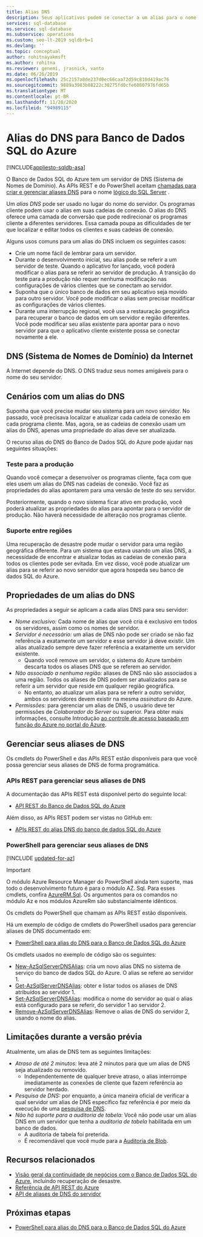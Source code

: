 ```yaml
---
title: Alias DNS
description: Seus aplicativos podem se conectar a um alias para o nome do servidor para o banco de dados SQL do Azure. Ao mesmo tempo, você pode alterar o Banco de Dados SQL para o qual o alias aponta a qualquer momento no intuito de facilitar testes e assim por diante.
services: sql-database
ms.service: sql-database
ms.subservice: operations
ms.custom: seo-lt-2019 sqldbrb=1
ms.devlang: ''
ms.topic: conceptual
author: rohitnayakmsft
ms.author: rohitna
ms.reviewer: genemi, jrasnick, vanto
ms.date: 06/26/2019
ms.openlocfilehash: 25c2157a8de237d0ec66caa72d59c810d419ac76
ms.sourcegitcommit: 9889a3983b88222c30275fd0cfe60807976fd65b
ms.translationtype: MT
ms.contentlocale: pt-BR
ms.lasthandoff: 11/20/2020
ms.locfileid: "94989115"
---
```

# <a name="dns-alias-for-azure-sql-database"></a>Alias do DNS para Banco de Dados SQL do Azure
[!INCLUDE[appliesto-sqldb-asa](../includes/appliesto-sqldb-asa.md)]

O Banco de Dados SQL do Azure tem um servidor de DNS (Sistema de Nomes de Domínio). As APIs REST e do PowerShell aceitam [chamadas para criar e gerenciar aliases DNS](#anchor-powershell-code-62x) para o nome [lógico do SQL Server](logical-servers.md) .

Um *alias DNS* pode ser usado no lugar do nome do servidor. Os programas cliente podem usar o alias em suas cadeias de conexão. O alias do DNS oferece uma camada de conversão que pode redirecionar os programas cliente a diferentes servidores. Essa camada poupa as dificuldades de ter que localizar e editar todos os clientes e suas cadeias de conexão.

Alguns usos comuns para um alias do DNS incluem os seguintes casos:

- Crie um nome fácil de lembrar para um servidor.
- Durante o desenvolvimento inicial, seu alias pode se referir a um servidor de teste. Quando o aplicativo for lançado, você poderá modificar o alias para se referir ao servidor de produção. A transição do teste para a produção não requer nenhuma modificação nas configurações de vários clientes que se conectam ao servidor.
- Suponha que o único banco de dados em seu aplicativo seja movido para outro servidor. Você pode modificar o alias sem precisar modificar as configurações de vários clientes.
- Durante uma interrupção regional, você usa a restauração geográfica para recuperar o banco de dados em um servidor e região diferentes. Você pode modificar seu alias existente para apontar para o novo servidor para que o aplicativo cliente existente possa se conectar novamente a ele.

## <a name="domain-name-system-dns-of-the-internet"></a>DNS (Sistema de Nomes de Domínio) da Internet

A Internet depende do DNS. O DNS traduz seus nomes amigáveis para o nome do seu servidor.

## <a name="scenarios-with-one-dns-alias"></a>Cenários com um alias do DNS

Suponha que você precise mudar seu sistema para um novo servidor. No passado, você precisava localizar e atualizar cada cadeia de conexão em cada programa cliente. Mas, agora, se as cadeias de conexão usam um alias do DNS, apenas uma propriedade do alias deve ser atualizada.

O recurso alias do DNS do Banco de Dados SQL do Azure pode ajudar nas seguintes situações:

### <a name="test-to-production"></a>Teste para a produção

Quando você começar a desenvolver os programas cliente, faça com que eles usem um alias do DNS nas cadeias de conexão. Você faz as propriedades do alias apontarem para uma versão de teste do seu servidor.

Posteriormente, quando o novo sistema ficar ativo em produção, você poderá atualizar as propriedades do alias para apontar para o servidor de produção. Não haverá necessidade de alteração nos programas cliente.

### <a name="cross-region-support"></a>Suporte entre regiões

Uma recuperação de desastre pode mudar o servidor para uma região geográfica diferente. Para um sistema que estava usando um alias DNS, a necessidade de encontrar e atualizar todas as cadeias de conexão para todos os clientes pode ser evitada. Em vez disso, você pode atualizar um alias para se referir ao novo servidor que agora hospeda seu banco de dados SQL do Azure.

## <a name="properties-of-a-dns-alias"></a>Propriedades de um alias do DNS

As propriedades a seguir se aplicam a cada alias DNS para seu servidor:

- *Nome exclusivo:* Cada nome de alias que você cria é exclusivo em todos os servidores, assim como os nomes de servidor.
- *Servidor é necessário:* um alias de DNS não pode ser criado se não faz referência a exatamente um servidor e esse servidor já deve existir. Um alias atualizado sempre deve fazer referência a exatamente um servidor existente.
  - Quando você remove um servidor, o sistema do Azure também descarta todos os aliases DNS que se referem ao servidor.
- *Não associado a nenhuma região:* aliases de DNS não são associados a uma região. Todos os aliases de DNS podem ser atualizados para se referir a um servidor que reside em qualquer região geográfica.
  - No entanto, ao atualizar um alias para se referir a outro servidor, ambos os servidores devem existir na mesma *assinatura* do Azure.
- *Permissões:* para gerenciar um alias de DNS, o usuário deve ter permissões de *Colaborador do Server* ou superior. Para obter mais informações, consulte Introdução [ao controle de acesso baseado em função do Azure no portal do Azure](../../role-based-access-control/overview.md).

## <a name="manage-your-dns-aliases"></a>Gerenciar seus aliases de DNS

Os cmdlets do PowerShell e das APIs REST estão disponíveis para que você possa gerenciar seus aliases de DNS de forma programática.

### <a name="rest-apis-for-managing-your-dns-aliases"></a>APIs REST para gerenciar seus aliases de DNS

A documentação das APIs REST está disponível perto do seguinte local:

- [API REST do Banco de Dados SQL do Azure](/rest/api/sql/)

Além disso, as APIs REST podem ser vistas no GitHub em:

- [APIs REST do alias DNS do banco de dados SQL do Azure](https://github.com/Azure/azure-rest-api-specs/blob/master/specification/sql/resource-manager/Microsoft.Sql/preview/2017-03-01-preview/serverDnsAliases.json)

<a name="anchor-powershell-code-62x"></a>

### <a name="powershell-for-managing-your-dns-aliases"></a>PowerShell para gerenciar seus aliases de DNS

[!INCLUDE [updated-for-az](../../../includes/updated-for-az.md)]
> [!IMPORTANT]
> O módulo Azure Resource Manager do PowerShell ainda tem suporte, mas todo o desenvolvimento futuro é para o módulo AZ. Sql. Para esses cmdlets, confira [AzureRM.Sql](/powershell/module/AzureRM.Sql/). Os argumentos para os comandos no módulo Az e nos módulos AzureRm são substancialmente idênticos.

Os cmdlets do PowerShell que chamam as APIs REST estão disponíveis.

Há um exemplo de código de cmdlets do PowerShell usados para gerenciar aliases de DNS documentado em:

- [PowerShell para alias do DNS para o Banco de Dados SQL do Azure](dns-alias-powershell-create.md)

Os cmdlets usados no exemplo de código são os seguintes:

- [New-AzSqlServerDNSAlias](/powershell/module/az.Sql/New-azSqlServerDnsAlias): cria um novo alias DNS no sistema de serviço do banco de dados SQL do Azure. O alias se refere ao servidor 1.
- [Get-AzSqlServerDNSAlias](/powershell/module/az.Sql/Get-azSqlServerDnsAlias): obter e listar todos os aliases de DNS atribuídos ao servidor 1.
- [Set-AzSqlServerDNSAlias](/powershell/module/az.Sql/Set-azSqlServerDnsAlias): modifica o nome do servidor ao qual o alias está configurado para se referir, do servidor 1 ao servidor 2.
- [Remove-AzSqlServerDNSAlias](/powershell/module/az.Sql/Remove-azSqlServerDnsAlias): Remove o alias de DNS do servidor 2, usando o nome do alias.

## <a name="limitations-during-preview"></a>Limitações durante a versão prévia

Atualmente, um alias de DNS tem as seguintes limitações:

- *Atraso de até 2 minutos:* leva até 2 minutos para que um alias de DNS seja atualizado ou removido.
  - Independentemente de qualquer breve atraso, o alias interrompe imediatamente as conexões de cliente que fazem referência ao servidor herdado.
- *Pesquisa de DNS:* por enquanto, a única maneira oficial de verificar a qual servidor um alias de DNS específico faz referência é por meio da execução de uma [pesquisa de DNS](/windows-server/administration/windows-commands/nslookup).
- _Não há suporte para a auditoria de tabela:_ Você não pode usar um alias DNS em um servidor que tenha a *auditoria de tabela* habilitada em um banco de dados.
  - A auditoria de tabela foi preterida.
  - É recomendável que você mude para a [Auditoria de Blob](../../azure-sql/database/auditing-overview.md).

## <a name="related-resources"></a>Recursos relacionados

- [Visão geral da continuidade de negócios com o Banco de Dados SQL do Azure](business-continuity-high-availability-disaster-recover-hadr-overview.md), incluindo recuperação de desastre.
- [Referência de API REST do Azure](/rest/api/azure/)
- [API de aliases de DNS do servidor](/rest/api/sql/serverdnsaliases)

## <a name="next-steps"></a>Próximas etapas

- [PowerShell para alias do DNS para o Banco de Dados SQL do Azure](dns-alias-powershell-create.md)